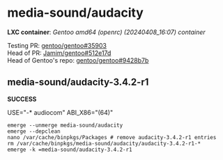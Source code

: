 # media-sound/audacity

__LXC container__: _Gentoo amd64 (openrc) (20240408_16:07) container_

Testing PR: [gentoo/gentoo#35903](https://github.com/gentoo/gentoo/pull/35903)  
Head of PR: [Jamim/gentoo#512e17d](https://github.com/Jamim/gentoo/tree/512e17d21024862b7e2f58025fe72354863ee345)  
Head of Gentoo's repo: [gentoo/gentoo#9428b7b](https://github.com/gentoo/gentoo/tree/9428b7b54576cfaa84da562e1148a804acd6cc30)

## media-sound/audacity-3.4.2-r1

__SUCCESS__

USE="-* audiocom" ABI_X86="(64)"

```
emerge --unmerge media-sound/audacity
emerge --depclean
nano /var/cache/binpkgs/Packages # remove audacity-3.4.2-r1 entries
rm /var/cache/binpkgs/media-sound/audacity/audacity-3.4.2-r1-*
emerge -k =media-sound/audacity-3.4.2-r1
```
